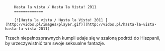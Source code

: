 
        Hasta la vista / Hasta la Vista! 2011 
        =============
        
        [![Hasta la vista / Hasta la Vista! 2011 ](http://vidos.pl/images/player.gif)](http://vidos.pl/hasta-la-vista-hasta-la-vista-2011)
        
        
 Trzech niepełnosprawnych kumpli udaje się w szaloną podróż do Hiszpanii, by urzeczywistnić tam swoje seksualne fantazje.
    